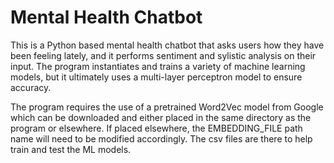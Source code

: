 # Mental Health Chatbot

This is a Python based mental health chatbot that asks users how they have been feeling lately, and it performs sentiment and sylistic
analysis on their input. The program instantiates and trains a variety of machine learning models, but it ultimately uses a multi-layer
perceptron model to ensure accuracy.

The program requires the use of a pretrained Word2Vec model from Google which can be downloaded and either placed in the same directory as 
the program or elsewhere. If placed elsewhere, the EMBEDDING_FILE path name will need to be modified accordingly. The csv files are there
to help train and test the ML models.
